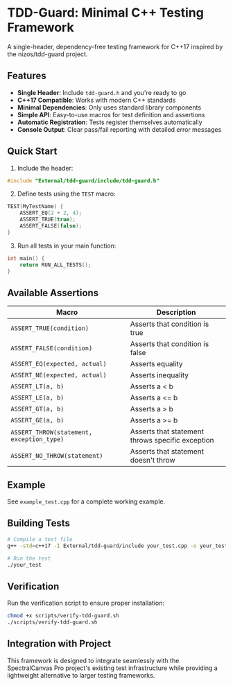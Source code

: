 # TDD-Guard: Minimal C++ Testing Framework

A single-header, dependency-free testing framework for C++17 inspired by the nizos/tdd-guard project.

## Features

- **Single Header**: Include `tdd-guard.h` and you're ready to go
- **C++17 Compatible**: Works with modern C++ standards
- **Minimal Dependencies**: Only uses standard library components
- **Simple API**: Easy-to-use macros for test definition and assertions
- **Automatic Registration**: Tests register themselves automatically
- **Console Output**: Clear pass/fail reporting with detailed error messages

## Quick Start

1. Include the header:
```cpp
#include "External/tdd-guard/include/tdd-guard.h"
```

2. Define tests using the `TEST` macro:
```cpp
TEST(MyTestName) {
    ASSERT_EQ(2 + 2, 4);
    ASSERT_TRUE(true);
    ASSERT_FALSE(false);
}
```

3. Run all tests in your main function:
```cpp
int main() {
    return RUN_ALL_TESTS();
}
```

## Available Assertions

| Macro | Description |
|-------|-------------|
| `ASSERT_TRUE(condition)` | Asserts that condition is true |
| `ASSERT_FALSE(condition)` | Asserts that condition is false |
| `ASSERT_EQ(expected, actual)` | Asserts equality |
| `ASSERT_NE(expected, actual)` | Asserts inequality |
| `ASSERT_LT(a, b)` | Asserts a < b |
| `ASSERT_LE(a, b)` | Asserts a <= b |
| `ASSERT_GT(a, b)` | Asserts a > b |
| `ASSERT_GE(a, b)` | Asserts a >= b |
| `ASSERT_THROW(statement, exception_type)` | Asserts that statement throws specific exception |
| `ASSERT_NO_THROW(statement)` | Asserts that statement doesn't throw |

## Example

See `example_test.cpp` for a complete working example.

## Building Tests

```bash
# Compile a test file
g++ -std=c++17 -I External/tdd-guard/include your_test.cpp -o your_test

# Run the test
./your_test
```

## Verification

Run the verification script to ensure proper installation:

```bash
chmod +x scripts/verify-tdd-guard.sh
./scripts/verify-tdd-guard.sh
```

## Integration with Project

This framework is designed to integrate seamlessly with the SpectralCanvas Pro project's existing test infrastructure while providing a lightweight alternative to larger testing frameworks.